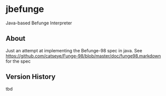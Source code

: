 # jbefunge
Java-based Befunge Interpreter

## About
Just an attempt at implementing the Befunge-98 spec in java.
See https://github.com/catseye/Funge-98/blob/master/doc/funge98.markdown for the spec

## Version History

tbd
